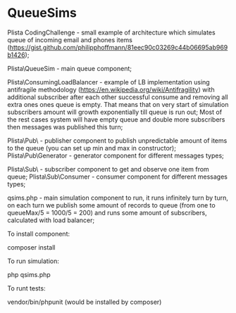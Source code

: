 # QueueSims
Plista CodingChallenge - small example of architecture which simulates queue of incoming email and phones items
(https://gist.github.com/philipphoffmann/81eec90c03269c44b06695ab969b1426);

Plista\QueueSim - main queue component;

Plista\ConsumingLoadBalancer - example of LB implementation using antifragile methodology
(https://en.wikipedia.org/wiki/Antifragility) with additional subscriber after each other successful consume
and removing all extra ones ones queue is empty.
That means that on very start of simulation subscribers amount will growth exponentially till queue is run out;
Most of the rest cases system will have empty queue and double more subscribers then messages was published this turn;

Plista\Pub\ - publisher component to publish unpredictable amount of items to the queue
(you can set up  min and max in constructor);
Plista\Pub\Generator - generator component for different messages types;

Plista\Sub\ - subscriber component to get and observe one item from queue;
Plista\Sub\Consumer - consumer component for different messages types;

qsims.php - main simulation component to run, it runs infinitely turn by turn, on each turn we publish some amount of records to 
queue (from one to queueMax/5 = 1000/5 = 200) and runs some amount of subscribers, calculated with load balancer;

To install component:

composer install

To run simulation:

php qsims.php

To runt tests:

vendor/bin/phpunit
(would be installed by composer)
